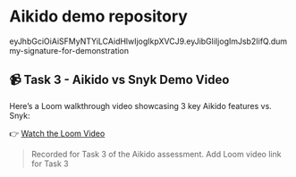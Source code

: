 # Aikido demo repository


eyJhbGciOiAiSFMyNTYiLCAidHlwIjogIkpXVCJ9.eyJibGliIjogImJsb2IifQ.dummy-signature-for-demonstration
## 📹 Task 3 - Aikido vs Snyk Demo Video

Here’s a Loom walkthrough video showcasing 3 key Aikido features vs. Snyk:

👉 [Watch the Loom Video](https://www.loom.com/share/7d056e6c449f4756bb333b398f8b6684?sid=f3a2982c-acdf-4c2d-8a3f-9f68131f75db)

> Recorded for Task 3 of the Aikido assessment.
Add Loom video link for Task 3
